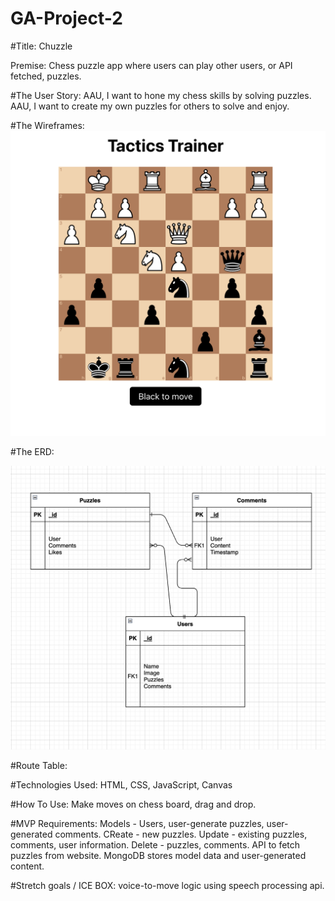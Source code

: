 # GA-Project-2

#Title: Chuzzle

Premise: Chess puzzle app where users can play other users, or API fetched, puzzles.


#The User Story:
AAU, I want to hone my chess skills by solving puzzles.
AAU, I want to create my own puzzles for others to solve and enjoy.


#The Wireframes:
![](Images/Wireframe_Board.png)


#The ERD: 

![](Images/ERD.png)

#Route Table:


#Technologies Used:
HTML, CSS, JavaScript, Canvas 

#How To Use:
Make moves on chess board, drag and drop. 

#MVP Requirements:
Models - Users, user-generate puzzles, user-generated comments.
CReate - new puzzles. Update - existing puzzles, comments, user information. Delete - puzzles, comments.
API to fetch puzzles from website.
MongoDB stores model data and user-generated content.

#Stretch goals / ICE BOX:
voice-to-move logic using speech processing api.